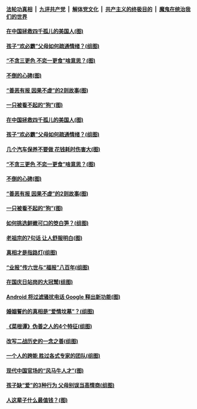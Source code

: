 

####  [法轮功真相](../../../../basic/blob/master/README.md?t=10141231) &nbsp;|&nbsp; [九评共产党](../../../../9ping.md/blob/master/README.md?t=10141231) &nbsp;|&nbsp; [解体党文化](../../../../jtdwh.md/blob/master/README.md?t=10141231)  &nbsp;|&nbsp; [共产主义的终极目的](../../../../gczydzjmd.md/blob/master/README.md?t=10141231) &nbsp;|&nbsp; [魔鬼在统治我们的世界](../../../../mgztzwmdsj.md/blob/master/README.md?t=10141231) 

#### [在中国拯救四千孤儿的美国人(图)](../pages/p8/948584.md?t=10141231) 

#### [孩子“欢必霸”父母如何疏通情绪？(组图)](../pages/p8/949127.md?t=10141231) 

#### [“不贪三更色 不恋一更食”啥意思？(图)](../pages/p8/949091.md?t=10141231) 

#### [不倒的心碑(图)](../pages/p8/948396.md?t=10141231) 

#### [“善恶有报 因果不虚”的2则故事(图)](../pages/p8/948617.md?t=10141231) 

#### [一只被看不起的“狗”(图)](../pages/p8/948825.md?t=10141231) 

#### [在中国拯救四千孤儿的美国人(图)](../pages/p8/948584.md?t=10141231) 

#### [孩子“欢必霸”父母如何疏通情绪？(组图)](../pages/p8/949127.md?t=10141231) 

#### [几个汽车保养不要做 花钱耗时伤害大(图)](../pages/p8/949124.md?t=10141231) 

#### [“不贪三更色 不恋一更食”啥意思？(图)](../pages/p8/949091.md?t=10141231) 

#### [不倒的心碑(图)](../pages/p8/948396.md?t=10141231) 

#### [“善恶有报 因果不虚”的2则故事(图)](../pages/p8/948617.md?t=10141231) 

#### [一只被看不起的“狗”(图)](../pages/p8/948825.md?t=10141231) 

#### [如何挑选鲜嫩可口的筊白笋？(组图)](../pages/p8/948874.md?t=10141231) 

#### [老祖宗的7句话 让人舒服明白(图)](../pages/p8/948613.md?t=10141231) 

#### [真相才是指路灯(组图)](../pages/p8/944244.md?t=10141231) 

#### [“业报”传六世与“福报”八百年(组图)](../pages/p8/948402.md?t=10141231) 

#### [在国庆日站岗的大冠鹫(组图)](../pages/p8/948823.md?t=10141231) 

#### [Android 将过滤骚扰电话 Google 释出新功能(图)](../pages/p8/948779.md?t=10141231) 

#### [婚姻誓约的真相是“爱情坟墓”？(组图)](../pages/p8/948588.md?t=10141231) 

#### [《菜根谭》伪善之人的4个特征(组图)](../pages/p8/948756.md?t=10141231) 

#### [改写二战历史的一念之善(组图)](../pages/p8/948688.md?t=10141231) 

#### [一个人的跨能 胜过各式专家的团队(组图)](../pages/p8/945893.md?t=10141231) 

#### [现代中国官场的“风马牛人才”(图)](../pages/p8/947911.md?t=10141231) 

#### [孩子缺“爱”的3种行为 父母别误当高情商(组图)](../pages/p8/948566.md?t=10141231) 

#### [人这辈子什么最值钱？(图)](../pages/p8/948417.md?t=10141231) 

